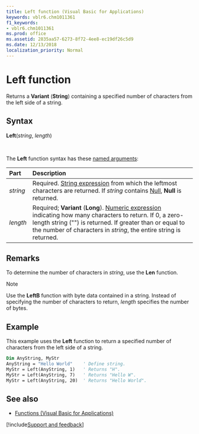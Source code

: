 ```yaml
---
title: Left function (Visual Basic for Applications)
keywords: vblr6.chm1011361
f1_keywords:
- vblr6.chm1011361
ms.prod: office
ms.assetid: 2835aa57-6273-8f72-4ee8-ec19df26c5d9
ms.date: 12/13/2018
localization_priority: Normal
---
```



# Left function

Returns a **Variant** (**String**) containing a specified number of characters from the left side of a string.

## Syntax

**Left**(_string_, _length_)

<br/>

The **Left** function syntax has these [named arguments](../../Glossary/vbe-glossary.md#named-argument):

|Part|Description|
|:-----|:-----|
|_string_|Required. [String expression](../../Glossary/vbe-glossary.md#string-expression) from which the leftmost characters are returned. If _string_ contains [Null](../../Glossary/vbe-glossary.md#null), **Null** is returned.|
|_length_|Required; **Variant** (**Long**). [Numeric expression](../../Glossary/vbe-glossary.md#numeric-expression) indicating how many characters to return. If 0, a zero-length string ("") is returned. If greater than or equal to the number of characters in _string_, the entire string is returned.|

## Remarks

To determine the number of characters in _string_, use the **Len** function.

> [!NOTE] 
> Use the **LeftB** function with byte data contained in a string. Instead of specifying the number of characters to return, _length_ specifies the number of bytes.


## Example

This example uses the **Left** function to return a specified number of characters from the left side of a string.

```vb
Dim AnyString, MyStr
AnyString = "Hello World"    ' Define string.
MyStr = Left(AnyString, 1)   ' Returns "H".
MyStr = Left(AnyString, 7)   ' Returns "Hello W".
MyStr = Left(AnyString, 20)  ' Returns "Hello World".

```

## See also

- [Functions (Visual Basic for Applications)](../functions-visual-basic-for-applications.md)

[!include[Support and feedback](~/includes/feedback-boilerplate.md)]
